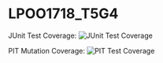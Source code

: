 # LPOO1718_T5G4

JUnit Test Coverage:
![JUnit Test Coverage](https://i.imgur.com/JpHAUuO.png)

PIT Mutation Coverage:
![PIT Test Coverage](https://i.imgur.com/Ryawjd4.png)
